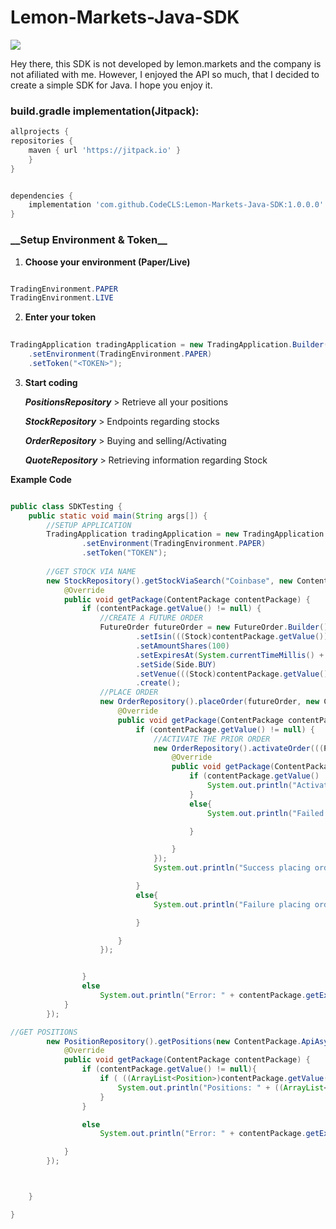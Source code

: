# Lemon-Markets-Java-SDK
[![](https://jitpack.io/v/CodeCLS/Lemon-Markets-Java-SDK.svg)](https://jitpack.io/#CodeCLS/Lemon-Markets-Java-SDK)

Hey there,
this SDK is not developed by lemon.markets and the company is not afiliated with me.
However, I enjoyed the API so much, that I decided to create a simple SDK for Java. 
I hope you enjoy it.


<H3>build.gradle implementation(Jitpack):</H3>

```groovy
allprojects {
repositories {
    maven { url 'https://jitpack.io' }
    }
}

```

```groovy

dependencies {
    implementation 'com.github.CodeCLS:Lemon-Markets-Java-SDK:1.0.0.0'
}

```
<H3>__Setup Environment & Token__</H3>

1. __Choose your environment (Paper/Live)__

```Java

TradingEnvironment.PAPER
TradingEnvironment.LIVE

   ```     
2. __Enter your token__

```java
   
TradingApplication tradingApplication = new TradingApplication.Builder()
    .setEnvironment(TradingEnvironment.PAPER)
    .setToken("<TOKEN>");

   ```
3. __Start coding__
   
   __*PositionsRepository*__ > Retrieve all your positions

   __*StockRepository*__ > Endpoints regarding stocks
   
   __*OrderRepository*__ > Buying and selling/Activating 

   __*QuoteRepository*__ > Retrieving information regarding Stock 

__Example Code__

```Java

public class SDKTesting {
    public static void main(String args[]) {
        //SETUP APPLICATION
        TradingApplication tradingApplication = new TradingApplication.Builder()
                .setEnvironment(TradingEnvironment.PAPER)
                .setToken("TOKEN");
        
        //GET STOCK VIA NAME
        new StockRepository().getStockViaSearch("Coinbase", new ContentPackage.ApiAsyncReturn() {
            @Override
            public void getPackage(ContentPackage contentPackage) {
                if (contentPackage.getValue() != null) {
                    //CREATE A FUTURE ORDER
                    FutureOrder futureOrder = new FutureOrder.Builder()
                            .setIsin(((Stock)contentPackage.getValue()).getIsin())
                            .setAmountShares(100)
                            .setExpiresAt(System.currentTimeMillis() + 10000000)
                            .setSide(Side.BUY)
                            .setVenue(((Stock)contentPackage.getValue()).getVenues().get(0))
                            .create();
                    //PLACE ORDER
                    new OrderRepository().placeOrder(futureOrder, new ContentPackage.ApiAsyncReturn() {
                        @Override
                        public void getPackage(ContentPackage contentPackage) {
                            if (contentPackage.getValue() != null) {
                                //ACTIVATE THE PRIOR ORDER
                                new OrderRepository().activateOrder(((PlacedOrder)contentPackage.getValue()).getId(), new ContentPackage.ApiAsyncReturn() {
                                    @Override
                                    public void getPackage(ContentPackage contentPackage) {
                                        if (contentPackage.getValue() != null) {
                                            System.out.println("Activated Order");
                                        }
                                        else{
                                            System.out.println("Failed to activate Order");

                                        }

                                    }
                                });
                                System.out.println("Success placing order");

                            }
                            else{
                                System.out.println("Failure placing order");

                            }

                        }
                    });


                }
                else
                    System.out.println("Error: " + contentPackage.getException().getMessage());
            }
        });

//GET POSITIONS
        new PositionRepository().getPositions(new ContentPackage.ApiAsyncReturn() {
            @Override
            public void getPackage(ContentPackage contentPackage) {
                if (contentPackage.getValue() != null){
                    if ( ((ArrayList<Position>)contentPackage.getValue()).size() != 0) {
                        System.out.println("Positions: " + ((ArrayList<Position>) contentPackage.getValue()).get(0));
                    }
                }

                else
                    System.out.println("Error: " + contentPackage.getException().getMessage());

            }
        });



    }

}

```








